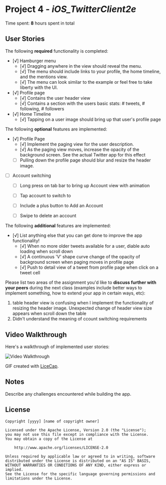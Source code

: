 # Project 4 - *iOS_TwitterClient2e*

Time spent: **8** hours spent in total

## User Stories

The following **required** functionality is completed:

- [√] Hamburger menu
   - [√] Dragging anywhere in the view should reveal the menu.
   - [√] The menu should include links to your profile, the home timeline, and the mentions view.
   - [√] The menu can look similar to the example or feel free to take liberty with the UI.
- [√] Profile page
   - [√] Contains the user header view
   - [√] Contains a section with the users basic stats: # tweets, # following, # followers
- [√] Home Timeline
   - [√] Tapping on a user image should bring up that user's profile page

The following **optional** features are implemented:

- [√] Profile Page
   - [√] Implement the paging view for the user description.
   - [√] As the paging view moves, increase the opacity of the background screen. See the actual Twitter app for this effect
   - [ ] Pulling down the profile page should blur and resize the header image.
- [ ] Account switching
   - [ ] Long press on tab bar to bring up Account view with animation
   - [ ] Tap account to switch to
   - [ ] Include a plus button to Add an Account
   - [ ] Swipe to delete an account


The following **additional** features are implemented:

- [√] List anything else that you can get done to improve the app functionality!
  - [√] When no more older tweets available for a user, diable auto loading when scroll down
  - [√] A continuous 'V' shape curve change of the opacity of background screen when paging moves in profile page
  - [√] Push to detail view of a tweet from profile page when click on a tweet cell

Please list two areas of the assignment you'd like to **discuss further with your peers** during the next class (examples include better ways to implement something, how to extend your app in certain ways, etc):

  1. table header view is confusing when I implement the functionality of resizing the header image. Unexpected change of header view size appears when scroll down the table
  2. Didn't understand the meaning of ccount switching requirements


## Video Walkthrough

Here's a walkthrough of implemented user stories:

<img src='https://github.com/kaileding/iOS_TwitterClient2/blob/master/demo1.gif' title='Video Walkthrough' width='' alt='Video Walkthrough' />

GIF created with [LiceCap](http://www.cockos.com/licecap/).

## Notes

Describe any challenges encountered while building the app.

## License

    Copyright [yyyy] [name of copyright owner]

    Licensed under the Apache License, Version 2.0 (the "License");
    you may not use this file except in compliance with the License.
    You may obtain a copy of the License at

        http://www.apache.org/licenses/LICENSE-2.0

    Unless required by applicable law or agreed to in writing, software
    distributed under the License is distributed on an "AS IS" BASIS,
    WITHOUT WARRANTIES OR CONDITIONS OF ANY KIND, either express or implied.
    See the License for the specific language governing permissions and
    limitations under the License.
